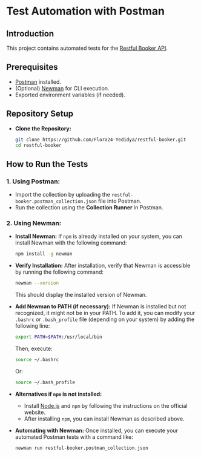 # Test Automation with Postman

## Introduction
This project contains automated tests for the [Restful Booker API](https://restful-booker.herokuapp.com/apidoc/index.html).

## Prerequisites
- [Postman](https://www.postman.com/downloads/) installed.
- (Optional) [Newman](https://github.com/postmanlabs/newman) for CLI execution.
- Exported environment variables (if needed).

## Repository Setup

 - **Clone the Repository:**
   ```bash
   git clone https://github.com/Flora24-Yedidya/restful-booker.git
   cd restful-booker

## How to Run the Tests

### 1. Using Postman:
   - Import the collection by uploading the `restful-booker.postman_collection.json` file into Postman.
   - Run the collection using the **Collection Runner** in Postman.

### 2. Using Newman:
   - **Install Newman:**
     If `npm` is already installed on your system, you can install Newman with the following command:
     ```bash
     npm install -g newman
     ```

   - **Verify Installation:**
     After installation, verify that Newman is accessible by running the following command:
     ```bash
     newman --version
     ```
     This should display the installed version of Newman.

   - **Add Newman to PATH (if necessary):**
     If Newman is installed but not recognized, it might not be in your PATH. To add it, you can modify your `.bashrc` or `.bash_profile` file (depending on your system) by adding the following line:
     ```bash
     export PATH=$PATH:/usr/local/bin
     ```
     Then, execute:
     ```bash
     source ~/.bashrc
     ```
     Or:
     ```bash
     source ~/.bash_profile
     ```

   - **Alternatives if `npm` is not installed:**
     - Install [Node.js](https://nodejs.org/) and `npm` by following the instructions on the official website.
     - After installing `npm`, you can install Newman as described above.

   - **Automating with Newman:**
     Once installed, you can execute your automated Postman tests with a command like:
     ```bash
     newman run restful-booker.postman_collection.json
     ```
